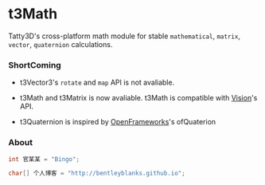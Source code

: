 # t3Math

Tatty3D's cross-platform math module for stable ```mathematical```, ```matrix```, ```vector```, ```quaternion``` calculations. 



### ShortComing

- t3Vector3's ```rotate``` and ```map``` API is not avaliable.
  
- t3Math and t3Matrix is now avaliable. t3Math is compatible with [Vision](http://translate.havok.com/cn/products/vision-engine)'s API.
  
- t3Quaternion is inspired by [OpenFrameworks](http://openframeworks.cc/)'s ofQuaterion

### About

``` cpp
int 官某某 = "Bingo";

char[] 个人博客 = "http://bentleyblanks.github.io";
```